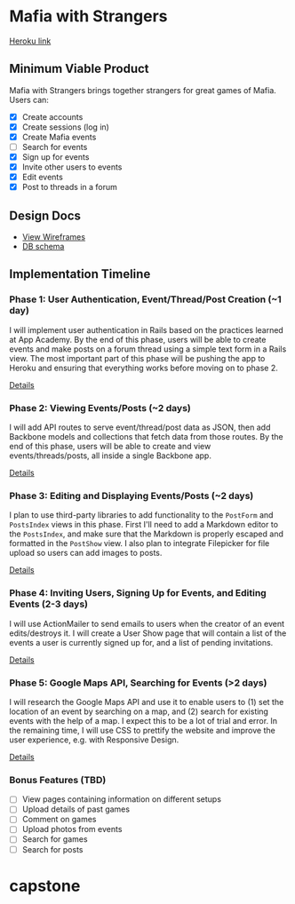 # Mafia with Strangers

[Heroku link][heroku]

[heroku]: https://mafiawithstrangers.herokuapp.com/

## Minimum Viable Product
Mafia with Strangers brings together strangers for great games of Mafia. Users can:

<!-- This is a Markdown checklist. Use it to keep track of your progress! -->

- [x] Create accounts
- [x] Create sessions (log in)
- [x] Create Mafia events
- [ ] Search for events
- [x] Sign up for events
- [x] Invite other users to events
- [x] Edit events
- [x] Post to threads in a forum

## Design Docs
* [View Wireframes][views]
* [DB schema][schema]

[views]: ./docs/views.md
[schema]: ./docs/schema.md

## Implementation Timeline

### Phase 1: User Authentication, Event/Thread/Post Creation (~1 day)
I will implement user authentication in Rails based on the practices learned at
App Academy. By the end of this phase, users will be able to create events and make
posts on a forum thread using a simple text form in a Rails view. The most important
part of this phase will be pushing the app to Heroku and ensuring that everything
works before moving on to phase 2.

[Details][phase-one]

### Phase 2: Viewing Events/Posts (~2 days)
I will add API routes to serve event/thread/post data as JSON, then add Backbone
models and collections that fetch data from those routes. By the end of this
phase, users will be able to create and view events/threads/posts, all
inside a single Backbone app.

[Details][phase-two]

### Phase 3: Editing and Displaying Events/Posts (~2 days)
I plan to use third-party libraries to add functionality to the `PostForm` and
`PostsIndex` views in this phase. First I'll need to add a Markdown editor to the
`PostsIndex`, and make sure that the Markdown is properly escaped and formatted in
the `PostShow` view. I also plan to integrate Filepicker for file upload so
users can add images to posts.

[Details][phase-three]

### Phase 4: Inviting Users, Signing Up for Events, and Editing Events (2-3 days)
I will use ActionMailer to send emails to users when the creator of an event
edits/destroys it. I will create a User Show page that will contain a list of the
events a user is currently signed up for, and a list of pending invitations.

[Details][phase-four]

### Phase 5: Google Maps API, Searching for Events (>2 days)
I will research the Google Maps API and use it to enable users to (1) set the location of an
event by searching on a map, and (2) search for existing events with the help of
a map. I expect this to be a lot of trial and error.
In the remaining time, I will use CSS to prettify the website and improve
the user experience, e.g. with Responsive Design.

[Details][phase-five]

### Bonus Features (TBD)
- [ ] View pages containing information on different setups
- [ ] Upload details of past games
- [ ] Comment on games
- [ ] Upload photos from events
- [ ] Search for games
- [ ] Search for posts

[phase-one]: ./docs/phases/phase1.md
[phase-two]: ./docs/phases/phase2.md
[phase-three]: ./docs/phases/phase3.md
[phase-four]: ./docs/phases/phase4.md
[phase-five]: ./docs/phases/phase5.md

# capstone
